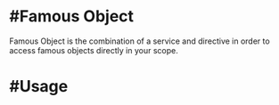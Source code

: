 #Famous Object
=============

Famous Object is the combination of a service and directive in order to access famous objects directly in your scope.

#Usage
=============
